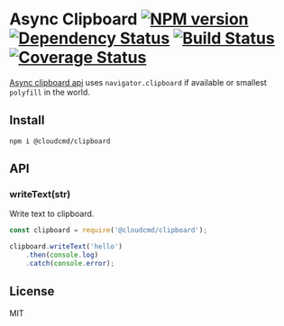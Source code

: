 # Async Clipboard [![NPM version][NPMIMGURL]][NPMURL] [![Dependency Status][DependencyStatusIMGURL]][DependencyStatusURL] [![Build Status][BuildStatusIMGURL]][BuildStatusURL] [![Coverage Status][CoverageIMGURL]][CoverageURL]

[Async clipboard api](https://w3c.github.io/clipboard-apis/) uses `navigator.clipboard` if available or smallest `polyfill` in the world.

## Install

```
npm i @cloudcmd/clipboard
```

## API

### writeText(str)

Write text to clipboard.

```js
const clipboard = require('@cloudcmd/clipboard');

clipboard.writeText('hello')
    .then(console.log)
    .catch(console.error);
```

## License

MIT

[NPMIMGURL]:                https://img.shields.io/npm/v/@cloudcmd/clipboard.svg?style=flat&longCache=true
[BuildStatusIMGURL]:        https://img.shields.io/travis/cloudcmd/clipboard/master.svg?style=flat&longCache=true
[DependencyStatusIMGURL]:   https://img.shields.io/david/cloudcmd/clipboard.svg?style=flat&longCache=true
[CoverageIMGURL]:           https://coveralls.io/repos/cloudcmd/clipboard/badge.svg?branch=master&service=github
[NPMURL]:                   https://npmjs.org/package/@cloudcmd/clipboard "npm"
[BuildStatusURL]:           https://travis-ci.org/cloudcmd/clipboard  "Build Status"
[DependencyStatusURL]:      https://david-dm.org/cloudcmd/clipboard "Dependency Status"
[CoverageURL]:              https://coveralls.io/github/cloudcmd/clipboard?branch=master

